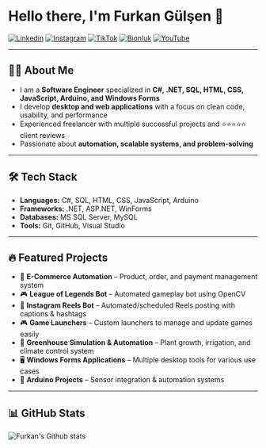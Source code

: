 # Hello there, I'm Furkan Gülşen 👋

[![Linkedin](https://img.shields.io/badge/LinkedIn-0A66C2?style=for-the-badge&logo=linkedin&logoColor=white)](https://www.linkedin.com/in/furkan-g%C3%BCl%C5%9Fen-53413137b/)
[![Instagram](https://img.shields.io/badge/Instagram-E4405F?style=for-the-badge&logo=instagram&logoColor=white)](https://www.instagram.com/furkan.gulsen.01/)
[![TikTok](https://img.shields.io/badge/TikTok-000000?style=for-the-badge&logo=tiktok&logoColor=white)](https://www.tiktok.com/@furkan.gulsen?lang=tr-TR)
[![Bionluk](https://img.shields.io/badge/Bionluk-FF6600?style=for-the-badge&logo=freelancer&logoColor=white)](https://bionluk.com/crstyal)
[![YouTube](https://img.shields.io/badge/YouTube-FF0000?style=for-the-badge&logo=youtube&logoColor=white)](https://www.youtube.com/@FurkanG%C3%BCl%C5%9FenCodes)

---

## 👨‍💻 About Me
- I am a **Software Engineer** specialized in **C#, .NET, SQL, HTML, CSS, JavaScript, Arduino, and Windows Forms**  
- I develop **desktop and web applications** with a focus on clean code, usability, and performance  
- Experienced freelancer with multiple successful projects and ⭐⭐⭐⭐⭐ client reviews  
- Passionate about **automation, scalable systems, and problem-solving**  

---

## 🛠 Tech Stack
- **Languages:** C#, SQL, HTML, CSS, JavaScript, Arduino  
- **Frameworks:** .NET, ASP.NET, WinForms  
- **Databases:** MS SQL Server, MySQL  
- **Tools:** Git, GitHub, Visual Studio  

---

## 🔥 Featured Projects
- 🛒 **E-Commerce Automation** – Product, order, and payment management system  
- 🎮 **League of Legends Bot** – Automated gameplay bot using OpenCV  
- 📸 **Instagram Reels Bot** – Automated/scheduled Reels posting with captions & hashtags  
- 🎮 **Game Launchers** – Custom launchers to manage and update games easily  
- 🌱 **Greenhouse Simulation & Automation** – Plant growth, irrigation, and climate control system  
- 🖥 **Windows Forms Applications** – Multiple desktop tools for various use cases  
- 📡 **Arduino Projects** – Sensor integration & automation systems  

---

## 📊 GitHub Stats
![Furkan's Github stats](https://github-readme-stats.vercel.app/api?username=FurkanGulsen-Dev&show_icons=true&theme=radical)
